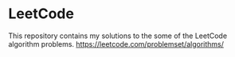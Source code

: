 # LeetCode
This repository contains my solutions to the some of the LeetCode algorithm problems.
https://leetcode.com/problemset/algorithms/
